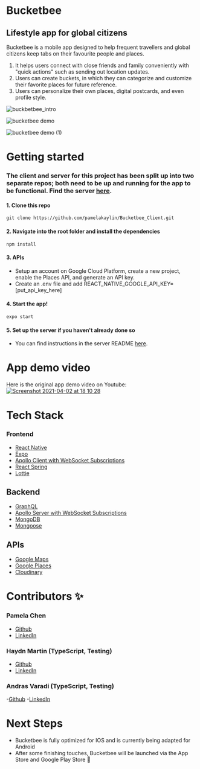 # Bucketbee

## Lifestyle app for global citizens

Bucketbee is a mobile app designed to help frequent travellers and global citizens keep tabs on their favourite people and places. 
1. It helps users connect with close friends and family conveniently with "quick actions" such as sending out location updates.
2. Users can create buckets, in which they can categorize and customize their favorite places for future reference.  
3. Users can personalize their own places, digital postcards, and even profile style.

![buckbetbee_intro](https://user-images.githubusercontent.com/59074533/113441443-3d970280-93e6-11eb-8210-08a965fc2fd9.png)

![bucketbee demo](https://user-images.githubusercontent.com/59074533/113442905-d29afb00-93e8-11eb-8b6a-1aadc7963b67.png)

![bucketbee demo (1)](https://user-images.githubusercontent.com/59074533/113442697-71732780-93e8-11eb-9d1a-2a29d43b506b.png)

# Getting started

### The client and server for this project has been split up into two separate repos; both need to be up and running for the app to be functional. Find the server [here](https://github.com/pamelakaylin/Bucketbee_Server).

#### 1. Clone this repo

```
git clone https://github.com/pamelakaylin/Bucketbee_Client.git 
```
#### 2. Navigate into the root folder and install the dependencies

```
npm install
```
#### 3. APIs

- Setup an account on Google Cloud Platform, create a new project, enable the Places API, and generate an API key.
- Create an .env file and add REACT_NATIVE_GOOGLE_API_KEY=[put_api_key_here]

#### 4. Start the app!

```
expo start
```

#### 5. Set up the server if you haven't already done so

- You can find instructions in the server README [here](https://github.com/pamelakaylin/Bucketbee_Server).


# App demo video

Here is the original app demo video on Youtube:
[![Screenshot 2021-04-02 at 18 10 28](https://user-images.githubusercontent.com/59074533/113443028-0ece5b80-93e9-11eb-952c-0cd890382c66.png)](https://www.youtube.com/watch?v=pKOvp1QCg0g)

# Tech Stack

### Frontend
- [React Native](https://reactnative.dev/)
- [Expo](https://expo.io/)
- [Apollo Client with WebSocket Subscriptions](https://www.apollographql.com/docs/react/) 
- [React Spring](https://www.react-spring.io/)
- [Lottie](https://airbnb.io/lottie/#/) 

## Backend
- [GraphQL](https://graphql.org/) 
- [Apollo Server with WebSocket Subscriptions](https://www.apollographql.com/docs/apollo-server/)
- [MongoDB](https://www.mongodb.com/)
- [Mongoose](https://mongoosejs.com/)

## APIs
- [Google Maps](https://developers.google.com/maps)
- [Google Places](https://cloud.google.com/maps-platform/places) 
- [Cloudinary](https://cloudinary.com/) 

# Contributors ✨

### Pamela Chen 
- [Github](https://github.com/pamelakaylin)
- [LinkedIn](https://www.linkedin.com/in/pamela-chen-60377216b/)

### Haydn Martin (TypeScript, Testing) 
- [Github](https://github.com/hmar13)
- [LinkedIn](https://www.linkedin.com/in/haydnmartin/)

### Andras Varadi (TypeScript, Testing) 
-[Github](https://github.com/andrasvaradi)
-[LinkedIn](https://www.linkedin.com/in/andrasvaradi/)

# Next Steps

- Bucketbee is fully optimized for IOS and is currently being adapted for Android
- After some finishing touches, Bucketbee will be launched via the App Store and Google Play Store 🚀
